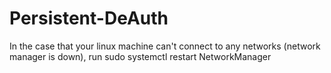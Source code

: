 # Persistent-DeAuth
In the case that your linux machine can't connect to any networks (network manager is down), run sudo systemctl restart NetworkManager
